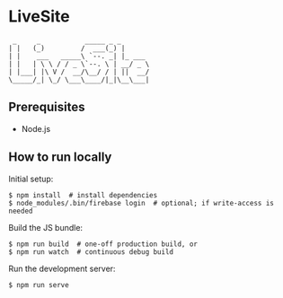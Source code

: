 LiveSite
========

```
 _     _           _____ _ _
| |   (_)         /  ___(_) |
| |    ___   _____\ `--. _| |_ ___
| |   | \ \ / / _ \`--. \ | __/ _ \
| |___| |\ V /  __/\__/ / | ||  __/
\_____/_| \_/ \___\____/|_|\__\___|
```


Prerequisites
-------------

- Node.js


How to run locally
------------------

Initial setup:

```
$ npm install  # install dependencies
$ node_modules/.bin/firebase login  # optional; if write-access is needed
```

Build the JS bundle:

```
$ npm run build  # one-off production build, or
$ npm run watch  # continuous debug build
```

Run the development server:

```
$ npm run serve
```
